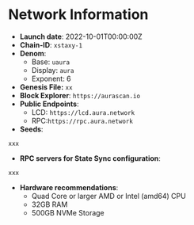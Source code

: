 # Network Information
- **Launch date**: 2022-10-01T00:00:00Z
- **Chain-ID**: `xstaxy-1`
- **Denom**:
    - Base: `uaura`
    - Display: `aura`
    - Exponent: 6
- **Genesis File:** `xx`
- **Block Explorer**: `https://aurascan.io`
- **Public Endpoints**:
  - LCD: `https://lcd.aura.network`
  - RPC:`https://rpc.aura.network`
- **Seeds**:
```
xxx
```
- **RPC servers for State Sync configuration**:
```
xxx
```
- **Hardware recommendations**:
    - Quad Core or larger AMD or Intel (amd64) CPU
    - 32GB RAM
    - 500GB NVMe Storage
